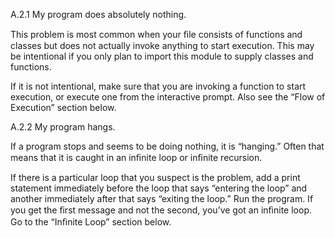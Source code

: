 A.2.1 My program does absolutely nothing.

This problem is most common when your ﬁle consists of functions and classes but does not actually invoke anything to start execution. This may be intentional if you only plan to import this module to supply classes and functions.

If it is not intentional, make sure that you are invoking a function to start execution, or execute one from the interactive prompt. Also see the “Flow of Execution” section below.

A.2.2 My program hangs.

If a program stops and seems to be doing nothing, it is “hanging.” Often that means that it is caught in an inﬁnite loop or inﬁnite recursion.

If there is a particular loop that you suspect is the problem, add a print statement immediately before the loop that says “entering the loop” and another immediately after that says “exiting the loop.” Run the program. If you get the ﬁrst message and not the second, you’ve got an inﬁnite loop. Go to the “Inﬁnite Loop” section below.